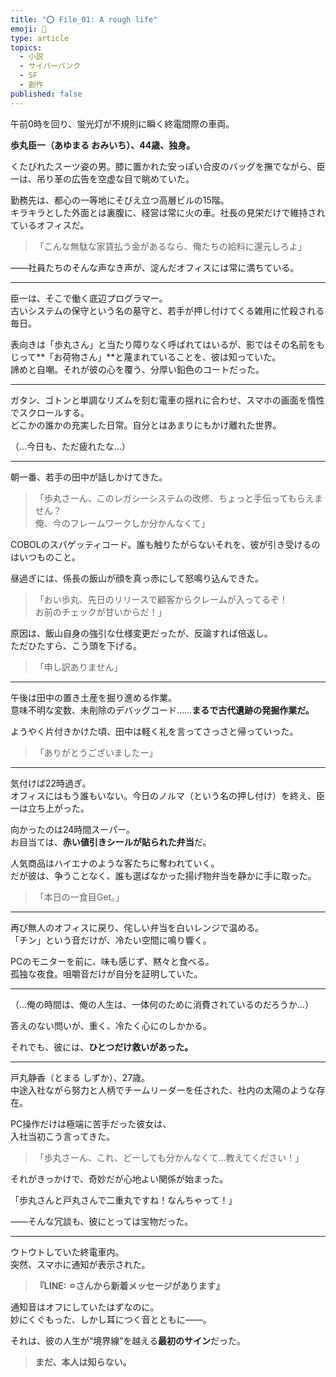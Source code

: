 ```yaml
---
title: "⭕️ File_01: A rough life"
emoji: 🚃
type: article
topics:
  - 小説
  - サイバーパンク
  - SF
  - 創作
published: false
---
```


午前0時を回り、蛍光灯が不規則に瞬く終電間際の車両。

**歩丸臣一（あゆまる おみいち）、44歳、独身。**

くたびれたスーツ姿の男。膝に置かれた安っぽい合皮のバッグを撫でながら、臣一は、吊り革の広告を空虚な目で眺めていた。

勤務先は、都心の一等地にそびえ立つ高層ビルの15階。  
キラキラとした外面とは裏腹に、経営は常に火の車。社長の見栄だけで維持されているオフィスだ。  

> 「こんな無駄な家賃払う金があるなら、俺たちの給料に還元しろよ」

――社員たちのそんな声なき声が、淀んだオフィスには常に満ちている。

---

臣一は、そこで働く底辺プログラマー。  
古いシステムの保守という名の墓守と、若手が押し付けてくる雑用に忙殺される毎日。

表向きは「歩丸さん」と当たり障りなく呼ばれてはいるが、影ではその名前をもじって**「お荷物さん」**と蔑まれていることを、彼は知っていた。  
諦めと自嘲。それが彼の心を覆う、分厚い鉛色のコートだった。

---

ガタン、ゴトンと単調なリズムを刻む電車の揺れに合わせ、スマホの画面を惰性でスクロールする。  
どこかの誰かの充実した日常。自分とはあまりにもかけ離れた世界。

（…今日も、ただ疲れたな…）

---

朝一番、若手の田中が話しかけてきた。

> 「歩丸さーん、このレガシーシステムの改修、ちょっと手伝ってもらえません？  
> 俺、今のフレームワークしか分かんなくて」

COBOLのスパゲッティコード。誰も触りたがらないそれを、彼が引き受けるのはいつものこと。

昼過ぎには、係長の飯山が顔を真っ赤にして怒鳴り込んできた。

> 「おい歩丸、先日のリリースで顧客からクレームが入ってるぞ！  
> お前のチェックが甘いからだ！」

原因は、飯山自身の強引な仕様変更だったが、反論すれば倍返し。  
ただひたすら、こう頭を下げる。

> 「申し訳ありません」

---

午後は田中の置き土産を掘り進める作業。  
意味不明な変数、未削除のデバッグコード……**まるで古代遺跡の発掘作業だ。**

ようやく片付きかけた頃、田中は軽く礼を言ってさっさと帰っていった。

> 「ありがとうございましたー」

---

気付けば22時過ぎ。  
オフィスにはもう誰もいない。今日のノルマ（という名の押し付け）を終え、臣一は立ち上がった。

向かったのは24時間スーパー。  
お目当ては、**赤い値引きシールが貼られた弁当**だ。

人気商品はハイエナのような客たちに奪われていく。  
だが彼は、争うことなく、誰も選ばなかった揚げ物弁当を静かに手に取った。

> 「本日の一食目Get。」

---

再び無人のオフィスに戻り、侘しい弁当を白いレンジで温める。  
「チン」という音だけが、冷たい空間に鳴り響く。

PCのモニターを前に、味も感じず、黙々と食べる。  
孤独な夜食。咀嚼音だけが自分を証明していた。

---

（…俺の時間は、俺の人生は、一体何のために消費されているのだろうか…）

答えのない問いが、重く、冷たく心にのしかかる。

それでも、彼には、**ひとつだけ救いがあった。**

---

戸丸静香（とまる しずか）、27歳。  
中途入社ながら努力と人柄でチームリーダーを任された、社内の太陽のような存在。

PC操作だけは極端に苦手だった彼女は、  
入社当初こう言ってきた。

> 「歩丸さーん、これ、どーしても分かんなくて…教えてください！」

それがきっかけで、奇妙だが心地よい関係が始まった。

「歩丸さんと戸丸さんで二重丸ですね！なんちゃって！」

――そんな冗談も、彼にとっては宝物だった。

---

ウトウトしていた終電車内。  
突然、スマホに通知が表示された。

> **『LINE: ⚪︎さんから新着メッセージがあります』**

通知音はオフにしていたはずなのに。  
妙にくぐもった、しかし耳につく音とともに――。

それは、彼の人生が“境界線”を越える**最初のサイン**だった。

> **まだ、本人は知らない。**
